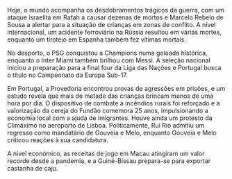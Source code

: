Hoje, o mundo acompanha os desdobramentos trágicos da guerra, com um ataque israelita em Rafah a causar dezenas de mortos e Marcelo Rebelo de Sousa a alertar para a situação de crianças em zonas de conflito. A nível internacional, um acidente ferroviário na Rússia resultou em várias mortes, enquanto um tiroteio em Espanha também fez vítimas mortais.

No desporto, o PSG conquistou a Champions numa goleada histórica, enquanto o Inter Miami também brilhou com Messi. A seleção nacional iniciou a preparação para a final four da Liga das Nações e Portugal busca o título no Campeonato da Europa Sub-17.

Em Portugal, a Provedoria encontrou provas de agressões em prisões, e um estudo revela que mais de metade das crianças brincam menos de uma hora por dia. O dispositivo de combate a incêndios rurais foi reforçado e a valorização da cereja do Fundão comemora 25 anos, impulsionando a economia local com a ajuda de imigrantes. Houve ainda um protesto da Climáximo no aeroporto de Lisboa. Politicamente, Rui Rio admitiu um regresso como mandatário de Gouveia e Melo, enquanto Gouveia e Melo criticou reações à sua candidatura.

A nível económico, as receitas de jogo em Macau atingiram um valor recorde desde a pandemia, e a Guiné-Bissau prepara-se para exportar castanha de caju.